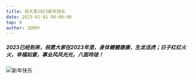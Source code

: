 ```yaml
---
title: 祝大家2023新年快乐
date: 2023-01-01 00:00:00
top: 8
author: JERRY
---
```


##### 2023已经到来，祝愿大家在2023年里，身体健健康康，生龙活虎；日子红红火火，幸福如意，事业风风光光，八面玲珑！

![新年快乐](https://photo.16pic.com/00/93/90/16pic_9390417_b.jpg)
